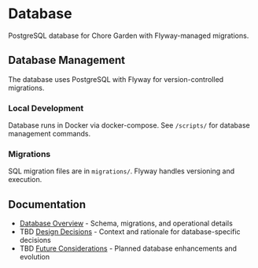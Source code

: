 # Database

PostgreSQL database for Chore Garden with Flyway-managed migrations.

## Database Management

The database uses PostgreSQL with Flyway for version-controlled migrations.

### Local Development
Database runs in Docker via docker-compose. See `/scripts/` for database management commands.

### Migrations
SQL migration files are in `migrations/`. Flyway handles versioning and execution.

## Documentation

- [Database Overview](./documentation/README.md) - Schema, migrations, and operational details
- TBD [Design Decisions](./documentation/design_decisions.md) - Context and rationale for database-specific decisions  
- TBD [Future Considerations](./documentation/future_considerations.md) - Planned database enhancements and evolution
